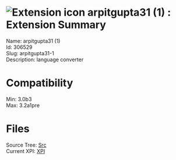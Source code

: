 # ![Extension icon](https://addons.thunderbird.net/static/img/addon-icons/dictionary-64.png) arpitgupta31 (1) : Extension Summary

Name: arpitgupta31 (1)  
Id: 306529  
Slug: arpitgupta31-1  
Description: language converter
  

# Compatibility
Min: 3.0b3  
Max: 3.2a1pre  

# Files

Source Tree: [Src](C:/Dev/Thunderbird/ThunderKdB/xall/xOther/306529-arpitgupta31-1/src)  
Current XPI: [XPI](C:/Dev/Thunderbird/ThunderKdB/xall/xOther/306529-arpitgupta31-1/xpi)  



